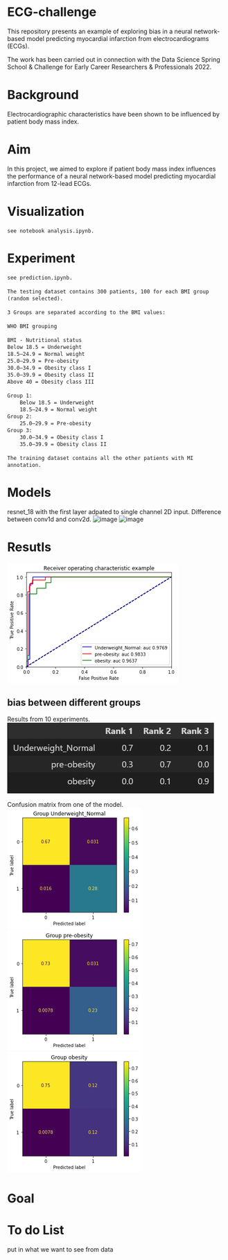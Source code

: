 # ECG-challenge
This repository presents an example of exploring bias in a 
neural network-based model predicting myocardial infarction from electrocardiograms (ECGs).

The work has been carried out in connection with the Data Science Spring School & Challenge for Early Career Researchers & Professionals 2022.

# Background
Electrocardiographic characteristics have been shown to be influenced by patient body mass index. 
# Aim
In this project, we aimed to explore if patient body mass index influences the performance of a neural network-based model predicting myocardial infarction from 12-lead ECGs.

# Visualization
    see notebook analysis.ipynb.  
# Experiment
    see prediction.ipynb.

    The testing dataset contains 300 patients, 100 for each BMI group (random selected). 
    
    3 Groups are separated according to the BMI values:  
    
    WHO BMI grouping

    BMI - Nutritional status
    Below 18.5 = Underweight
    18.5–24.9 = Normal weight
    25.0–29.9 = Pre-obesity
    30.0–34.9 = Obesity class I
    35.0–39.9 = Obesity class II
    Above 40 = Obesity class III

    Group 1: 
        Below 18.5 = Underweight
        18.5–24.9 = Normal weight  
    Group 2:
        25.0–29.9 = Pre-obesity  
    Group 3:
        30.0–34.9 = Obesity class I
        35.0–39.9 = Obesity class II  

    The training dataset contains all the other patients with MI annotation.
# Models
resnet_18 with the first layer adpated to single channel 2D input.
Difference between conv1d and conv2d.
![image](https://github.com/meansnothing/ECG-challenge/blob/main/docs/conv1d.gif)
![image](https://github.com/meansnothing/ECG-challenge/blob/main/docs/conv2d.gif)
# Resutls
![image](https://github.com/meansnothing/ECG-challenge/blob/main/docs/roc_curve.png)
## bias between different groups

Results from 10 experiments.
![image](https://github.com/meansnothing/ECG-challenge/blob/main/docs/group_results.png)

Confusion matrix from one of the model.
![image](https://github.com/meansnothing/ECG-challenge/blob/main/docs/confu_1.png)
![image](https://github.com/meansnothing/ECG-challenge/blob/main/docs/confu2.png)
![image](https://github.com/meansnothing/ECG-challenge/blob/main/docs/confu_3.png)

# Goal
# To do List
put in what we want to see from data

